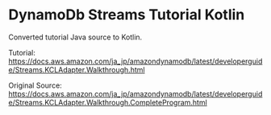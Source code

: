 # DynamoDb Streams Tutorial Kotlin

Converted tutorial Java source to Kotlin.

Tutorial: https://docs.aws.amazon.com/ja_jp/amazondynamodb/latest/developerguide/Streams.KCLAdapter.Walkthrough.html

Original Source: https://docs.aws.amazon.com/ja_jp/amazondynamodb/latest/developerguide/Streams.KCLAdapter.Walkthrough.CompleteProgram.html